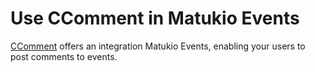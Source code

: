 # Use CComment in Matukio Events

[CComment](https://compojoom.com/joomla-extensions/ccomment) offers an integration Matukio Events, enabling your users to post comments to events.



